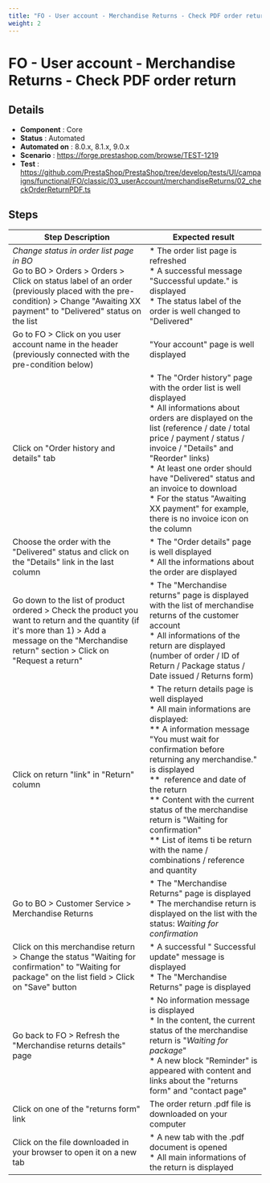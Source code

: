 ```yaml
---
title: "FO - User account - Merchandise Returns - Check PDF order return"
weight: 2
---
```


# FO - User account - Merchandise Returns - Check PDF order return
## Details
* **Component** : Core
* **Status** : Automated
* **Automated on** : 8.0.x, 8.1.x, 9.0.x
* **Scenario** : https://forge.prestashop.com/browse/TEST-1219
* **Test** : https://github.com/PrestaShop/PrestaShop/tree/develop/tests/UI/campaigns/functional/FO/classic/03_userAccount/merchandiseReturns/02_checkOrderReturnPDF.ts

## Steps
| Step Description | Expected result |
| ----- | ----- |
| *Change status in order list page in BO*<br>Go to BO > Orders > Orders > Click on status label of an order (previously placed with the pre-condition) > Change "Awaiting XX payment" to "Delivered" status on the list | * The order list page is refreshed<br> * A successful message "Successful update." is displayed<br> * The status label of the order is well changed to "Delivered" |
| Go to FO > Click on you user account name in the header (previously connected with the pre-condition below) | "Your account" page is well displayed |
| Click on "Order history and details" tab | * The "Order history" page with the order list is well displayed<br> * All informations about orders are displayed on the list (reference / date / total price / payment / status / invoice / "Details" and "Reorder" links)<br> * At least one order should have "Delivered" status and an invoice to download<br> * For the status "Awaiting XX payment" for example, there is no invoice icon on the column |
| Choose the order with the "Delivered" status and click on the "Details" link in the last column | * The "Order details" page is well displayed<br> * All the informations about the order are displayed |
| Go down to the list of product ordered > Check the product you want to return and the quantity (if it's more than 1) > Add a message on the "Merchandise return" section > Click on "Request a return" | * The "Merchandise returns" page is displayed with the list of merchandise returns of the customer account<br> * All informations of the return are displayed (number of order / ID of Return / Package status / Date issued / Returns form) |
| Click on return "link" in "Return" column | * The return details page is well displayed<br> * All main informations are displayed:<br> ** A information message "You must wait for confirmation before returning any merchandise." is displayed<br> **  reference and date of the return<br> ** Content with the current status of the merchandise return is "Waiting for confirmation"<br> ** List of items ti be return with the name / combinations / reference and quantity |
| Go to BO > Customer Service > Merchandise Returns | * The "Merchandise Returns" page is displayed<br> * The merchandise return is displayed on the list with the status: *Waiting for confirmation* |
| Click on this merchandise return > Change the status "Waiting for confirmation" to "Waiting for package" on the list field > Click on "Save" button | * A successful " Successful update" message is displayed<br> * The "Merchandise Returns" page is displayed |
| Go back to FO > Refresh the "Merchandise returns details" page | * No information message is displayed<br> * In the content, the current status of the merchandise return is "*Waiting for package*"<br> * A new block "Reminder" is appeared with content and links about the "returns form" and "contact page" |
| Click on one of the "returns form" link | The order return .pdf file is downloaded on your computer |
| Click on the file downloaded in your browser to open it on a new tab | * A new tab with the .pdf document is opened<br> * All main informations of the return is displayed |
